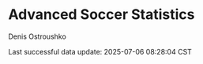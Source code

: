 # Advanced Soccer Statistics
Denis Ostroushko

<!-- gfm -->

Last successful data update: 2025-07-06 08:28:04 CST
